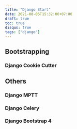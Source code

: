 ```yaml
---
title: "Django Start"
date: 2021-08-05T15:32:00+07:00
draft: true
toc: true
disqus: true
tags: ["django"]
---
```


## Bootstrapping

### Django Cookie Cutter

## Others

### Django MPTT
### Django Celery
### Django Bootstrap 4
